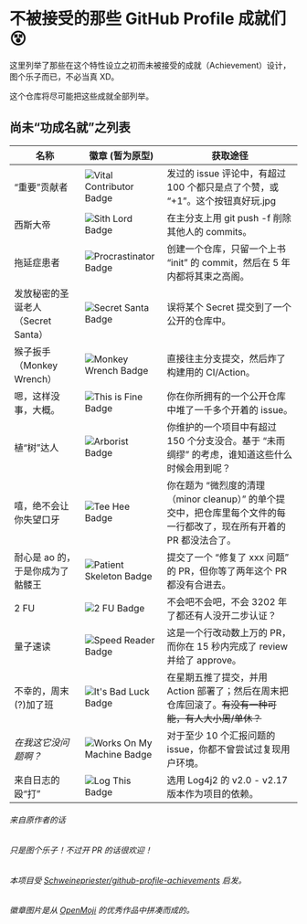 # 不被接受的那些 GitHub Profile 成就们 😵

这里列举了那些在这个特性设立之初而未被接受的成就（Achievement）设计，图个乐子而已，不必当真 XD。

这个仓库将尽可能把这些成就全部列举。

## 尚未“功成名就”之列表

| 名称 | 徽章 (暂为原型) |  获取途径 |
| --- | --- | --- |
“重要”贡献者 | ![Vital Contributor Badge](images/plusone.png) | 发过的 issue 评论中，有超过 100 个都只是点了个赞，或 “+1”。这个按钮真好玩.jpg
西斯大帝        | ![Sith Lord Badge](images/sithlord.png) |	在主分支上用 git push -f 削除其他人的 commits。
拖延症患者  	| ![Procrastinator Badge](images/procrastinator.png) |	创建一个仓库，只留一个上书 “init” 的 commit，然后在 5 年内都将其束之高阁。
发放秘密的圣诞老人（Secret Santa）	    | ![Secret Santa Badge](images/secretsanta.png) |	误将某个 Secret 提交到了一个公开的仓库中。
猴子扳手（Monkey Wrench）	    | ![Monkey Wrench Badge](images/monkeywrench.png) | 直接往主分支提交，然后炸了构建用的 CI/Action。
嗯，这样没事，大概。      | ![This is Fine Badge](images/thisisfine.png) |	你在你所拥有的一个公开仓库中堆了一千多个开着的 issue。
植“树”达人          | ![Arborist Badge](images/arborist.png) |	你维护的一个项目中有超过 150 个分支没合。基于 “未雨绸缪” 的考虑，谁知道这些什么时候会用到呢？
嘻，绝不会让你失望口牙         	| ![Tee Hee Badge](images/teehee.png) |	你在题为 “微烈度的清理（minor cleanup）” 的单个提交中，把仓库里每个文件的每一行都改了，现在所有开着的 PR 都没法合了。
耐心是 ao 的，于是你成为了骷髅王	| ![Patient Skeleton Badge](images/patientskeleton.png) | 提交了一个 “修复了 xxx 问题” 的 PR，但你等了两年这个 PR 都没有合进去。
2 FU	            | ![2 FU Badge](images/2fu.png) |	不会吧不会吧，不会 3202 年了都还有人没开二步认证？
量子速读    	| ![Speed Reader Badge](images/speedreader.png) |	这是一个行改动数上万的 PR，而你在 15 秒内完成了 review 并给了 approve。
不幸的，周末(?)加了班     | ![It's Bad Luck Badge](images/itsbadluck.png) | 在星期五推了提交，并用 Action 部署了；然后在周末把仓库回滚了。~~有没有一种可能，有人大小周/单休？~~
*在我这它没问题啊？* | ![Works On My Machine Badge](images/worksonmymachine.png) | 对于至少 10 个汇报问题的 issue，你都不曾尝试过复现用户环境。
来自日志的殴“打” | ![Log This Badge](images/logthis.png) | 选用 Log4j2 的 v2.0 - v2.17 版本作为项目的依赖。

###### 来自原作者的话
###### 只是图个乐子！不过开 PR 的话很欢迎！
###### 本项目受 [Schweinepriester/github-profile-achievements](https://github.com/Schweinepriester/github-profile-achievements) 启发。
###### 徽章图片是从 [OpenMoji](https://openmoji.org/) 的优秀作品中拼凑而成的。

